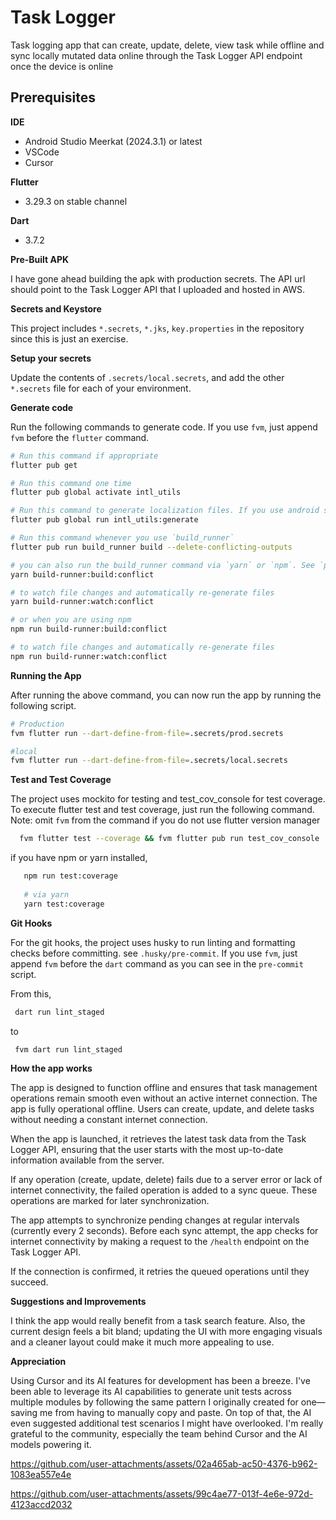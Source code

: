 # Task Logger

Task logging app that can create, update, delete, view task while offline and sync locally mutated data online through the Task Logger API endpoint once the device is online

## Prerequisites

**IDE**
 - Android Studio Meerkat (2024.3.1) or latest
 - VSCode
 - Cursor

**Flutter**
- 3.29.3 on stable channel

**Dart**
- 3.7.2

**Pre-Built APK**

I have gone ahead building the apk with production secrets. The API url should point to the Task Logger API that I uploaded and hosted in AWS.


**Secrets and Keystore**

This project includes `*.secrets`, `*.jks`, `key.properties` in the repository since this is just an exercise.

**Setup your secrets**

Update the contents of `.secrets/local.secrets`, and add the other `*.secrets` file for each of your environment.

**Generate code**

Run the following commands to generate code. If you use `fvm`, just append `fvm` before the `flutter` command.

```sh
# Run this command if appropriate
flutter pub get

# Run this command one time
flutter pub global activate intl_utils

# Run this command to generate localization files. If you use android studio `Flutter Intl` plugin, you can skip this step.
flutter pub global run intl_utils:generate

# Run this command whenever you use `build_runner`
flutter pub run build_runner build --delete-conflicting-outputs

# you can also run the build_runner command via `yarn` or `npm`. See `package.json` 
yarn build-runner:build:conflict

# to watch file changes and automatically re-generate files
yarn build-runner:watch:conflict

# or when you are using npm
npm run build-runner:build:conflict

# to watch file changes and automatically re-generate files
npm run build-runner:watch:conflict
```

**Running the App**

After running the above command, you can now run the app by running the following script.

```sh
# Production
fvm flutter run --dart-define-from-file=.secrets/prod.secrets

#local
fvm flutter run --dart-define-from-file=.secrets/local.secrets
```


**Test and Test Coverage**

The project uses mockito for testing and test_cov_console for test coverage.
To execute flutter test and test coverage, just run the following command.
Note: omit `fvm` from the command if you do not use flutter version manager

```sh
  fvm flutter test --coverage && fvm flutter pub run test_cov_console
```

if you have npm or yarn installed,

```sh
   npm run test:coverage
   
   # via yarn
   yarn test:coverage
```

**Git Hooks**

For the git hooks, the project uses husky to run linting and formatting checks before committing. see `.husky/pre-commit`.
If you use `fvm`, just append `fvm` before the `dart` command as you can see in the `pre-commit` script.

From this,
```sh
 dart run lint_staged
```

to

```sh
 fvm dart run lint_staged
```

**How the app works**

The app is designed to function offline and ensures that task management operations remain smooth even without an active internet connection. The app is fully operational offline. Users can create, update, and delete tasks without needing a constant internet connection.

When the app is launched, it retrieves the latest task data from the Task Logger API, ensuring that the user starts with the most up-to-date information available from the server.

If any operation (create, update, delete) fails due to a server error or lack of internet connectivity, the failed operation is added to a sync queue. These operations are marked for later synchronization.

The app attempts to synchronize pending changes at regular intervals (currently every 2 seconds). Before each sync attempt, the app checks for internet connectivity by making a request to the `/health` endpoint on the Task Logger API.

If the connection is confirmed, it retries the queued operations until they succeed.


**Suggestions and Improvements**

I think the app would really benefit from a task search feature. Also, the current design feels a bit bland; updating the UI with more engaging visuals and a cleaner layout could make it much more appealing to use.


**Appreciation**

Using Cursor and its AI features for development has been a breeze. I've been able to leverage its AI capabilities to generate unit tests across multiple modules by following the same pattern I originally created for one—saving me from having to manually copy and paste. On top of that, the AI even suggested additional test scenarios I might have overlooked. I'm really grateful to the community, especially the team behind Cursor and the AI models powering it.


https://github.com/user-attachments/assets/02a465ab-ac50-4376-b962-1083ea557e4e



https://github.com/user-attachments/assets/99c4ae77-013f-4e6e-972d-4123accd2032



